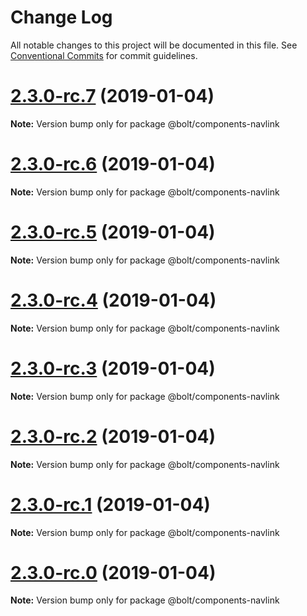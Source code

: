 # Change Log

All notable changes to this project will be documented in this file.
See [Conventional Commits](https://conventionalcommits.org) for commit guidelines.

# [2.3.0-rc.7](https://github.com/bolt-design-system/bolt/tree/master/packages/components/bolt-nav/compare/v2.3.0-rc.6...v2.3.0-rc.7) (2019-01-04)

**Note:** Version bump only for package @bolt/components-navlink





# [2.3.0-rc.6](https://github.com/bolt-design-system/bolt/tree/master/packages/components/bolt-nav/compare/v2.3.0-rc.5...v2.3.0-rc.6) (2019-01-04)

**Note:** Version bump only for package @bolt/components-navlink





# [2.3.0-rc.5](https://github.com/bolt-design-system/bolt/tree/master/packages/components/bolt-nav/compare/v2.3.0-rc.4...v2.3.0-rc.5) (2019-01-04)

**Note:** Version bump only for package @bolt/components-navlink





# [2.3.0-rc.4](https://github.com/bolt-design-system/bolt/tree/master/packages/components/bolt-nav/compare/v2.3.0-rc.3...v2.3.0-rc.4) (2019-01-04)

**Note:** Version bump only for package @bolt/components-navlink





# [2.3.0-rc.3](https://github.com/bolt-design-system/bolt/tree/master/packages/components/bolt-nav/compare/v2.3.0-rc.2...v2.3.0-rc.3) (2019-01-04)

**Note:** Version bump only for package @bolt/components-navlink





# [2.3.0-rc.2](https://github.com/bolt-design-system/bolt/tree/master/packages/components/bolt-nav/compare/v2.3.0-rc.1...v2.3.0-rc.2) (2019-01-04)

**Note:** Version bump only for package @bolt/components-navlink





# [2.3.0-rc.1](https://github.com/bolt-design-system/bolt/tree/master/packages/components/bolt-nav/compare/vv2.3.0-rc.0...v2.3.0-rc.1) (2019-01-04)

**Note:** Version bump only for package @bolt/components-navlink





# [2.3.0-rc.0](https://github.com/bolt-design-system/bolt/tree/master/packages/components/bolt-nav/compare/v2.2.1...v2.3.0-rc.0) (2019-01-04)

**Note:** Version bump only for package @bolt/components-navlink
